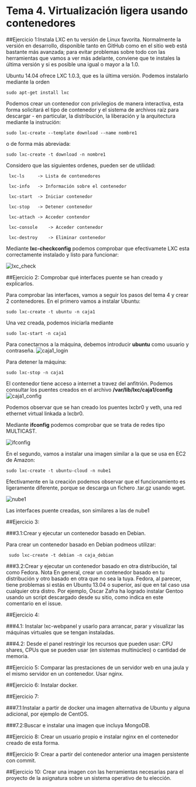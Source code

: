 # Tema 4. Virtualización ligera usando contenedores

##Ejercicio 1:Instala LXC en tu versión de Linux favorita. Normalmente la versión en desarrollo, disponible tanto en GitHub como en el sitio web está bastante más avanzada; para evitar problemas sobre todo con las herramientas que vamos a ver más adelante, conviene que te instales la última versión y si es posible una igual o mayor a la 1.0.

Ubuntu 14.04 ofrece LXC 1.0.3, que es la última versión. Podemos instalarlo mediante la orden 

	sudo apt-get install lxc

Podemos crear un contenedor con privilegios de manera interactiva, esta forma solicitará el tipo de contenedor y el sistema de archivos raíz para descargar - en particular, la distribución, la liberación y la arquitectura mediante la instrución:

	sudo lxc-create --template download --name nombre1

o de forma más abreviada: 

	sudo lxc-create -t download -n nombre1

Considero que las siguientes ordenes, pueden ser de utilidad:

	 lxc-ls 	-> Lista de contenedores

	 lxc-info 	-> Información sobre el contenedor

	 lxc-start	-> Iniciar contenedor

	 lxc-stop	-> Detener contenedor

	 lxc-attach	-> Acceder contendor

	 lxc-console	-> Acceder contenedor
	
	 lxc-destroy	-> Eliminar contenedor

Mediante **lxc-checkconfig** podemos comprobar que efectivamete LXC esta correctamente instalado y listo para funcionar:

![lxc_check](https://www.dropbox.com/s/fk2231a093s0vs8/checkconfig.png?dl=1)

##Ejercicio 2: Comprobar qué interfaces puente se han creado y explicarlos.

Para comprobar las interfaces, vamos a seguir los pasos del tema 4 y crear 2 contenedores. En el primero vamos a instalar Ubuntu:

	sudo lxc-create -t ubuntu -n caja1

Una vez creada, podemos iniciarla mediante 

	sudo lxc-start -n caja1

Para conectarnos a la máquina, debemos introducir **ubuntu** como usuario y contraseña.
![caja1_login](https://www.dropbox.com/s/lzjvw1ato90so7e/caja1_log.png?dl=1)

Para detener la máquina:

	sudo lxc-stop -n caja1

El contenedor tiene acceso a internet a travez del anfitrión. Podemos consultar los puentes creados en el archivo **/var/lib/lxc/caja1/config**
![caja1_config](https://www.dropbox.com/s/yozwhfin50r2twh/caja1_config.png?dl=1)

Podemos observar que se han creado los puentes lxcbr0 y veth, una red ethernet virtual linkada a lxcbr0.

Mediante **ifconfig** podemos comprobar que se trata de redes tipo  MULTICAST. 

![ifconfig](https://www.dropbox.com/s/pz4r7opwwm9c63c/ifconfig.png?dl=1)
	

En el segundo, vamos a instalar una imagen similar a la que se usa en EC2 de Amazon:

	sudo lxc-create -t ubuntu-cloud -n nube1

Efectivamente en la creación podemos observar que el funcionamiento es ligeramente diferente, porque se descarga un fichero .tar.gz usando wget.

![nube1](https://www.dropbox.com/s/qv8x3484lozmp2v/nube1.png?dl=1)

Las interfaces puente creadas, son similares a las de nube1

##Ejercicio 3:

###3.1:Crear y ejecutar un contenedor basado en Debian.

Para crear un contenedor basado en Debian podmeos utilizar:

	 sudo lxc-create -t debian -n caja_debian


###3.2:Crear y ejecutar un contenedor basado en otra distribución, tal como Fedora. Nota En general, crear un contenedor basado en tu distribución y otro basado en otra que no sea la tuya. Fedora, al parecer, tiene problemas si estás en Ubuntu 13.04 o superior, así que en tal caso usa cualquier otra distro. Por ejemplo, Óscar Zafra ha logrado instalar Gentoo usando un script descargado desde su sitio, como indica en este comentario en el issue.



##Ejercicio 4:

###4.1: Instalar lxc-webpanel y usarlo para arrancar, parar y visualizar las máquinas virtuales que se tengan instaladas.

###4.2: Desde el panel restringir los recursos que pueden usar: CPU shares, CPUs que se pueden usar (en sistemas multinúcleo) o cantidad de memoria.



##Ejercicio 5: Comparar las prestaciones de un servidor web en una jaula y el mismo servidor en un contenedor. Usar nginx.

##Ejercicio 6: Instalar docker.

##Ejercicio 7: 

###7.1:Instalar a partir de docker una imagen alternativa de Ubuntu y alguna adicional, por ejemplo de CentOS.

###7.2:Buscar e instalar una imagen que incluya MongoDB.

##Ejercicio 8: Crear un usuario propio e instalar nginx en el contenedor creado de esta forma.

##Ejercicio 9: Crear a partir del contenedor anterior una imagen persistente con commit.

##Ejercicio 10: Crear una imagen con las herramientas necesarias para el proyecto de la asignatura sobre un sistema operativo de tu elección. 






 

